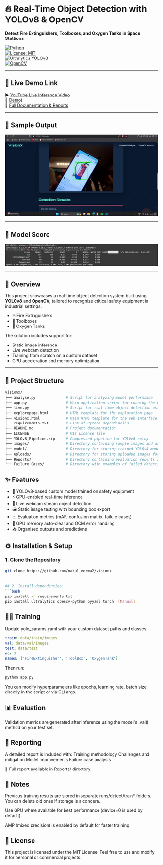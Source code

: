 # 🔥 Real-Time Object Detection with YOLOv8 & OpenCV  
**Detect Fire Extinguishers, Toolboxes, and Oxygen Tanks in Space Stattions**  

[![Python](https://img.shields.io/badge/Python-3.8%2B-blue.svg)](https://www.python.org/downloads/)  
[![License: MIT](https://img.shields.io/badge/License-MIT-yellow.svg)](LICENSE)  
[![Ultralytics YOLOv8](https://img.shields.io/badge/Ultralytics-YOLOv8-green.svg)](https://github.com/ultralytics/ultralytics)  
[![OpenCV](https://img.shields.io/badge/OpenCV-RealTime-blue)](https://opencv.org/)

---

## 🎥 Live Demo  Link
▶️ [YouTube Live Inference Video](https://youtu.be/YIJmG0985mc)  
📂 [Demo)](https://drive.google.com/file/d/1rEJLyOR0bcBAR9EdYqOND9v9tzY8BO5y/view?usp=sharing)  
📘 [Full Documentation & Reports](https://visionxdocumentation.netlify.app/)

---

## 📸 Sample Output  
![Live Detection](Reports/live.png)

---

## 📸 Model Score
![Score](Reports/score.png)

---

## 🚀 Overview  
This project showcases a real-time object detection system built using **YOLOv8** and **OpenCV**, tailored to recognize critical safety equipment in industrial settings:

- 🔥 Fire Extinguishers  
- 🧰 Toolboxes  
- 🧪 Oxygen Tanks  

The solution includes support for:
- Static image inference  
- Live webcam detection  
- Training from scratch on a custom dataset  
- GPU acceleration and memory optimization

---

## 📁 Project Structure
```bash
visionx/
├── analyse.py              # Script for analyzing model performance
├── app.py                  # Main application script for running the web interface
├── live.py                 # Script for real-time object detection using webcam or video stream
├── explorepage.html        # HTML template for the exploration page
├── visionx.html            # Main HTML template for the web interface
├── requirements.txt        # List of Python dependencies
├── README.md               # Project documentation
├── LICENSE                 # MIT License file
├── YOLOv8_Pipeline.zip     # Compressed pipeline for YOLOv8 setup
├── images/                 # Directory containing sample images and assets
├── model/                  # Directory for storing trained YOLOv8 model files
├── uploads/                # Directory for storing uploaded images for inference
├── Reports/                # Directory containing evaluation reports and logs
└── Failure Cases/          # Directory with examples of failed detections for analysis
```

## ✨ Features  
- 🧠 YOLOv8-based custom model trained on safety equipment  
- ⚡ GPU-enabled real-time inference  
- 🎥 Live webcam stream object detection  
- 🖼️ Static image testing with bounding box export  
- 📉 Evaluation metrics (mAP, confusion matrix, failure cases)  
- 🧼 GPU memory auto-clear and OOM error handling  
- 📥 Organized outputs and predictions  


## ⚙️ Installation & Setup

### 1. Clone the Repository
```bash
git clone https://github.com/nakul-verma2/visionx


## 2. Install dependencies:
```bash
pip install -r requirements.txt
pip install ultralytics opencv-python pyyaml torch  [Manual]
```

## 🏋️‍♂️ Training
Update yolo_params.yaml with your custom dataset paths and classes:

```yaml
train: data/train/images
val: data/val/images
test: data/test
nc: 3
names: ['FireExtinguisher', 'ToolBox', 'OxygenTank']
```
Then run:

```bash
python app.py
```
You can modify hyperparameters like epochs, learning rate, batch size directly in the script or via CLI args.


## 📊 Evaluation
Validation metrics are generated after inference using the model's .val() method on your test set.

## 📝 Reporting
A detailed report is included with:
Training methodology
Challenges and mitigation
Model improvements
Failure case analysis

📄 Full report available in Reports/ directory.

## 📌 Notes
Previous training results are stored in separate runs/detect/train* folders. You can delete old ones if storage is a concern.

Use GPU where available for best performance (device=0 is used by default).

AMP (mixed precision) is enabled by default for faster training.

## 💬 License
This project is licensed under the MIT License. Feel free to use and modify it for personal or commercial projects.





